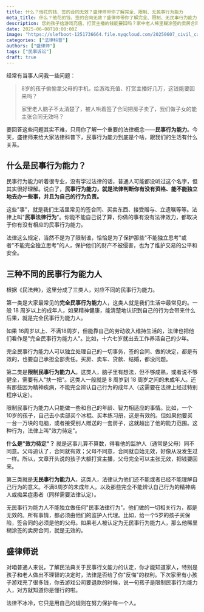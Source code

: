 ```yaml
---
title: 什么？他花的钱、签的合同无效？盛律师带你了解完全、限制、无民事行为能力
meta_title: 什么？他花的钱、签的合同无效？盛律师带你了解完全、限制、无民事行为能力
description: 您的孩子给游戏充值、打赏主播的钱能要回吗？家中老人稀里糊涂签的卖房合同能作废吗？关键要看"民事行为能力"。盛律师为您详细解读《民法典》对完全、限制、无民事行为能力人的划分标准和法律后果。本文将通过通俗易懂的案例，帮您快速掌握这一重要法律概念，识别生活中的法律陷阱，有效维护未成年人与失能老人的合法权益，守护家庭财产安全。
date: 2025-06-08T10:00:00Z
image: "https://slefboot-1251736664.file.myqcloud.com/20250607_civil_capacity_cover.webp"
categories: ["法律科普"]
authors: ["盛律师"]
tags: ["民事诉讼"]
draft: true
---
```


经常有当事人问我一些问题：

> 8岁的孩子偷偷拿父母的手机，给游戏充值、打赏主播好几万，这钱能要回来吗？
>  
> 家里老人脑子不太清楚了，被人哄着签了合同把房子卖了，我们做子女的能主张合同无效吗？

要回答这些问题其实不难，只用你了解一个重要的法律概念——**民事行为能力**。今天，盛律师来给大家法律科普下，民事行为能力到底是个啥，跟我们的生活有什么关系。

## 什么是民事行为能力？

民事行为能力听着很专业，没有学过法律的话，普通人可能都没听过这个名字，但其实很好理解。说白了，**民事行为能力，就是法律判断你有没有资格、能不能独立地去办一些事，并且为自己的行为负责。**

这些"事"，就是我们生活里常见的签合同、买卖东西、接受赠与、立遗嘱等等。法律上叫"**民事法律行为**"。你能不能自己说了算，你做的事有没有法律效力，都取决于你有没有相应的民事行为能力。

法律这么规定，当然不是为了限制谁，恰恰是为了保护那些"不能独立思考"或者"不能完全独立思考"的人，保护他们的财产不被侵害，也为了维护交易的公平和安全。

## 三种不同的民事行为能力人

根据《民法典》，这里分成了三类人，对应不同的民事行为能力。

第一类是大家最常见的**完全民事行为能力**人，这类人就是我们生活中最常见的。一般 18 周岁以上的成年人，如果精神健康，能清楚地认识到自己的行为会带来什么后果，就是完全民事行为能力人。

如果 16周岁以上、不满18周岁，但能靠自己的劳动收入维持生活的，法律也把他们看作是"完全民事行为能力人"。比如，十六七岁就出去工作养活自己的少年。

完全民事行为能力人可以独立处理自己的一切事务，签的合同、做的决定，都是有效的，也要自己承担全部责任。买房、卖车、贷款、结婚，都没问题。

第二类是**限制民事行为能力人**。这类人，脑子里有想法，但不够成熟，或者说不够健全，需要有人"扶一把"。这类人一般就是 8 周岁到 18 周岁之间的未成年人。还有那些因为精神疾病，不能完全辨认自己行为的成年人（这需要在法律上经过特别程序认定）。

限制民事行为能力人只能做一些和自己的年龄、智力相适应的事情。比如，一个10岁的孩子，自己去小卖部买个冰棍、买本练习册，这是有效的。但如果他要买一台一万块的电脑，或者接受别人赠送的一套房子，这就超出了他的能力范围。这种行为，法律上叫"效力待定"。

**什么是"效力待定"？** 就是这事儿算不算数，得看他的监护人（通常是父母）同不同意。父母追认了，合同就有效；父母不同意，合同就自始无效，好像从没发生过一样。所以，文章开头说的孩子大额打赏主播，父母完全可以主张无效，把钱要回来。

第三类就是**无民事行为能力人**，这类人，法律认为他们还不能或者已经不能理解自己行为的意义。不满8周岁的未成年人。以及那些完全不能辨认自己行为的精神病人或痴呆症患者（同样需要法律认定）。

无民事行为能力人不能独立做任何"民事法律行为"。他们做的一切相关行为，都是无效的。所有事情，都必须由他们的监护人代理。比如，给一个5岁的孩子买保险，签合同的必须是他的父母。如果老人被认定为无民事行为能力人，那么他稀里糊涂签的卖房合同，就是无效的。

## 盛律师说

对咱普通人来说，了解民法典关于民事行文能力的认定，你才能知道家人，特别是孩子和老人做出不理智的决定时，法律是否给了你"反悔"的权利。下次家里有小孩子游戏充了很多钱，你去游戏公司要退款的时候，说一句孩子是限制民事行为能力人，对方就知道你是懂行的啦。

法律不冰冷，它只是用自己的规则在努力保护每一个人。